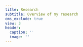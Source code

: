 ```yaml
---
title: Research
subtitle: Overview of my research
cms_exclude: true
view: 3
header:
  caption: ''
  image: ''
---
```

